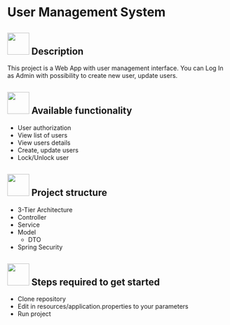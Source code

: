 # User Management System

## <img alt="" src="https://img.icons8.com/external-photo3ideastudio-lineal-color-photo3ideastudio/452/external-description-museum-photo3ideastudio-lineal-color-photo3ideastudio.png" width="50" style="margin-bottom:-18px"> Description
This project is a Web App with user management interface.
You can Log In as Admin with possibility to create new user, update users.

## <img alt="" src="https://img.icons8.com/external-flaticons-flat-flat-icons/452/external-functionality-no-code-flaticons-flat-flat-icons.png" width="50" style="margin-bottom:-15px"> Available functionality
- User authorization
- View list of users
- View users details
- Create, update users
- Lock/Unlock user

## <img alt="" src="https://img.icons8.com/office/452/parallel-tasks.png" width="50" style="margin-bottom:-15px"> Project structure
- 3-Tier Architecture
- Controller
- Service
- Model
    - DTO
- Spring Security

<img alt="" src="https://image.shutterstock.com/image-vector/get-started-icon-internet-button-600w-265614941.jpg" width="50" style="margin-bottom:-17px"> Steps required to get started
- 
- Clone repository
- Edit in resources/application.properties to your parameters
- Run project
